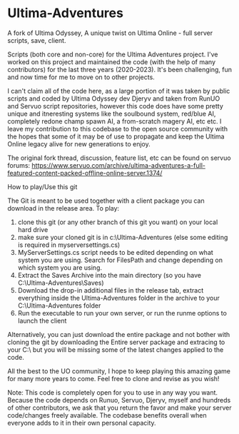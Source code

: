 # Ultima-Adventures
A fork of Ultima Odyssey, A unique twist on Ultima Online - full server scripts, save, client.

Scripts (both core and non-core) for the Ultima Adventures project.  I've worked on this project and maintained the code (with the help of many contributors) for the last three years (2020-2023).  It's been challenging, fun and now time for me to move on to other projects. 

I can't claim all of the code here, as a large portion of it was taken by public scripts and coded by Ultima Odyssey dev Djeryv and taken from RunUO and Servuo script repositories, however this code does have some pretty unique and itneresting systems like the soulbound system, red/blue AI, completely redone champ spawn AI, a from-scratch magery AI, etc etc.  I leave my contribution to this codebase to the open source community with the hopes that some of it may be of use to propagate and keep the Ultima Online legacy alive for new generations to enjoy.

The original fork thread, discussion, feature list, etc can be found on servuo forums:  https://www.servuo.com/archive/ultima-adventures-a-full-featured-content-packed-offline-online-server.1374/

How to play/Use this git

The Git is meant to be used together with a client package you can download in the release area.  To play:

1. clone this git (or any other branch of this git you want) on your local hard drive
2. make sure your cloned git is in c:\Ultima-Adventures (else some editing is required in myserversettings.cs)
3. MyServerSettings.cs script needs to be edited depending on what system you are using.  Search for FilesPath and change depending on which system you are using.
4. Extract the Saves Archive into the main directory (so you have C:\Ultima-Adventures\Saves)
5. Download the drop-in additional files in the release tab, extract everything inside the Ultima-Adventures folder in the archive to your C:\Ultima-Adventures folder
6. Run the executable to run your own server, or run the runme options to launch the client

Alternatively, you can just download the entire package and not bother with cloning the git by downloading the Entire server package and extracing to your C:\ but you will be missing some of the latest changes applied to the code.

All the best to the UO community, I hope to keep playing this amazing game for many more years to come.  Feel free to clone and revise as you wish!

Note:  This code is completely open for you to use in any way you want.  Because the code depends on Runuo, Servuo, Djeryv, myself and hundreds of other contributors, we ask that you return the favor and make your server code/changes freely available.  The codebase benefits overall when everyone adds to it in their own personal capacity.
